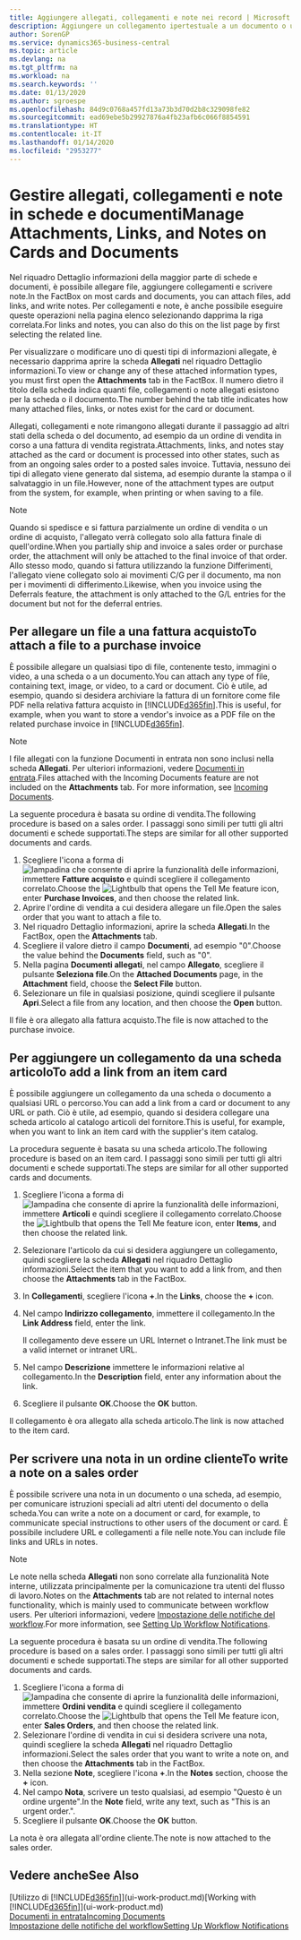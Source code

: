 ```yaml
---
title: Aggiungere allegati, collegamenti e note nei record | Microsoft Docs
description: Aggiungere un collegamento ipertestuale a un documento o un sito Web in un record specifico, ad esempio, un cliente o un documento.
author: SorenGP
ms.service: dynamics365-business-central
ms.topic: article
ms.devlang: na
ms.tgt_pltfrm: na
ms.workload: na
ms.search.keywords: ''
ms.date: 01/13/2020
ms.author: sgroespe
ms.openlocfilehash: 84d9c0768a457fd13a73b3d70d2b8c329098fe82
ms.sourcegitcommit: ead69ebe5b29927876a4fb23afb6c066f8854591
ms.translationtype: HT
ms.contentlocale: it-IT
ms.lasthandoff: 01/14/2020
ms.locfileid: "2953277"
---
```

# <a name="manage-attachments-links-and-notes-on-cards-and-documents"></a><span data-ttu-id="c2b1a-103">Gestire allegati, collegamenti e note in schede e documenti</span><span class="sxs-lookup"><span data-stu-id="c2b1a-103">Manage Attachments, Links, and Notes on Cards and Documents</span></span>

<span data-ttu-id="c2b1a-104">Nel riquadro Dettaglio informazioni della maggior parte di schede e documenti, è possibile allegare file, aggiungere collegamenti e scrivere note.</span><span class="sxs-lookup"><span data-stu-id="c2b1a-104">In the FactBox on most cards and documents, you can attach files, add links, and write notes.</span></span> <span data-ttu-id="c2b1a-105">Per collegamenti e note, è anche possibile eseguire queste operazioni nella pagina elenco selezionando dapprima la riga correlata.</span><span class="sxs-lookup"><span data-stu-id="c2b1a-105">For links and notes, you can also do this on the list page by first selecting the related line.</span></span>

<span data-ttu-id="c2b1a-106">Per visualizzare o modificare uno di questi tipi di informazioni allegate, è necessario dapprima aprire la scheda **Allegati** nel riquadro Dettaglio informazioni.</span><span class="sxs-lookup"><span data-stu-id="c2b1a-106">To view or change any of these attached information types, you must first open the **Attachments** tab in the FactBox.</span></span> <span data-ttu-id="c2b1a-107">Il numero dietro il titolo della scheda indica quanti file, collegamenti o note allegati esistono per la scheda o il documento.</span><span class="sxs-lookup"><span data-stu-id="c2b1a-107">The number behind the tab title indicates how many attached files, links, or notes exist for the card or document.</span></span>

<span data-ttu-id="c2b1a-108">Allegati, collegamenti e note rimangono allegati durante il passaggio ad altri stati della scheda o del documento, ad esempio da un ordine di vendita in corso a una fattura di vendita registrata.</span><span class="sxs-lookup"><span data-stu-id="c2b1a-108">Attachments, links, and notes stay attached as the card or document is processed into other states, such as from an ongoing sales order to a posted sales invoice.</span></span> <span data-ttu-id="c2b1a-109">Tuttavia, nessuno dei tipi di allegato viene generato dal sistema, ad esempio durante la stampa o il salvataggio in un file.</span><span class="sxs-lookup"><span data-stu-id="c2b1a-109">However, none of the attachment types are output from the system, for example, when printing or when saving to a file.</span></span>

> [!NOTE]
> <span data-ttu-id="c2b1a-110">Quando si spedisce e si fattura parzialmente un ordine di vendita o un ordine di acquisto, l'allegato verrà collegato solo alla fattura finale di quell'ordine.</span><span class="sxs-lookup"><span data-stu-id="c2b1a-110">When you partially ship and invoice a sales order or purchase order, the attachment will only be attached to the final invoice of that order.</span></span> <span data-ttu-id="c2b1a-111">Allo stesso modo, quando si fattura utilizzando la funzione Differimenti, l'allegato viene collegato solo ai movimenti C/G per il documento, ma non per i movimenti di differimento.</span><span class="sxs-lookup"><span data-stu-id="c2b1a-111">Likewise, when you invoice using the Deferrals feature, the attachment is only attached to the G/L entries for the document but not for the deferral entries.</span></span>

## <a name="to-attach-a-file-to-a-purchase-invoice"></a><span data-ttu-id="c2b1a-112">Per allegare un file a una fattura acquisto</span><span class="sxs-lookup"><span data-stu-id="c2b1a-112">To attach a file to a purchase invoice</span></span>
<span data-ttu-id="c2b1a-113">È possibile allegare un qualsiasi tipo di file, contenente testo, immagini o video, a una scheda o a un documento.</span><span class="sxs-lookup"><span data-stu-id="c2b1a-113">You can attach any type of file, containing text, image, or video, to a card or document.</span></span> <span data-ttu-id="c2b1a-114">Ciò è utile, ad esempio, quando si desidera archiviare la fattura di un fornitore come file PDF nella relativa fattura acquisto in [!INCLUDE[d365fin](includes/d365fin_md.md)].</span><span class="sxs-lookup"><span data-stu-id="c2b1a-114">This is useful, for example, when you want to store a vendor's invoice as a PDF file on the related purchase invoice in [!INCLUDE[d365fin](includes/d365fin_md.md)].</span></span>

> [!NOTE]
> <span data-ttu-id="c2b1a-115">I file allegati con la funzione Documenti in entrata non sono inclusi nella scheda **Allegati**. Per ulteriori informazioni, vedere [Documenti in entrata](across-income-documents.md).</span><span class="sxs-lookup"><span data-stu-id="c2b1a-115">Files attached with the Incoming Documents feature are not included on the **Attachments** tab. For more information, see [Incoming Documents](across-income-documents.md).</span></span>

<span data-ttu-id="c2b1a-116">La seguente procedura è basata su ordine di vendita.</span><span class="sxs-lookup"><span data-stu-id="c2b1a-116">The following procedure is based on a sales order.</span></span> <span data-ttu-id="c2b1a-117">I passaggi sono simili per tutti gli altri documenti e schede supportati.</span><span class="sxs-lookup"><span data-stu-id="c2b1a-117">The steps are similar for all other supported documents and cards.</span></span>

1. <span data-ttu-id="c2b1a-118">Scegliere l'icona a forma di ![lampadina che consente di aprire la funzionalità delle informazioni](media/ui-search/search_small.png "Informazioni sull'operazione che si desidera eseguire"), immettere **Fatture acquisto** e quindi scegliere il collegamento correlato.</span><span class="sxs-lookup"><span data-stu-id="c2b1a-118">Choose the ![Lightbulb that opens the Tell Me feature](media/ui-search/search_small.png "Tell me what you want to do") icon, enter **Purchase Invoices**, and then choose the related link.</span></span>
2. <span data-ttu-id="c2b1a-119">Aprire l'ordine di vendita a cui desidera allegare un file.</span><span class="sxs-lookup"><span data-stu-id="c2b1a-119">Open the sales order that you want to attach a file to.</span></span>
3. <span data-ttu-id="c2b1a-120">Nel riquadro Dettaglio informazioni, aprire la scheda **Allegati**.</span><span class="sxs-lookup"><span data-stu-id="c2b1a-120">In the FactBox, open the **Attachments** tab.</span></span>
4. <span data-ttu-id="c2b1a-121">Scegliere il valore dietro il campo **Documenti**, ad esempio "0".</span><span class="sxs-lookup"><span data-stu-id="c2b1a-121">Choose the value behind the **Documents** field, such as "0".</span></span>
5. <span data-ttu-id="c2b1a-122">Nella pagina **Documenti allegati**, nel campo **Allegato**, scegliere il pulsante **Seleziona file**.</span><span class="sxs-lookup"><span data-stu-id="c2b1a-122">On the **Attached Documents** page, in the **Attachment** field, choose the **Select File** button.</span></span>
5. <span data-ttu-id="c2b1a-123">Selezionare un file in qualsiasi posizione, quindi scegliere il pulsante **Apri**.</span><span class="sxs-lookup"><span data-stu-id="c2b1a-123">Select a file from any location, and then choose the **Open** button.</span></span>

<span data-ttu-id="c2b1a-124">Il file è ora allegato alla fattura acquisto.</span><span class="sxs-lookup"><span data-stu-id="c2b1a-124">The file is now attached to the purchase invoice.</span></span>

## <a name="to-add-a-link-from-an-item-card"></a><span data-ttu-id="c2b1a-125">Per aggiungere un collegamento da una scheda articolo</span><span class="sxs-lookup"><span data-stu-id="c2b1a-125">To add a link from an item card</span></span>
<span data-ttu-id="c2b1a-126">È possibile aggiungere un collegamento da una scheda o documento a qualsiasi URL o percorso.</span><span class="sxs-lookup"><span data-stu-id="c2b1a-126">You can add a link from a card or document to any URL or path.</span></span> <span data-ttu-id="c2b1a-127">Ciò è utile, ad esempio, quando si desidera collegare una scheda articolo al catalogo articoli del fornitore.</span><span class="sxs-lookup"><span data-stu-id="c2b1a-127">This is useful, for example, when you want to link an item card with the supplier's item catalog.</span></span>

<span data-ttu-id="c2b1a-128">La procedura seguente è basata su una scheda articolo.</span><span class="sxs-lookup"><span data-stu-id="c2b1a-128">The following procedure is based on an item card.</span></span> <span data-ttu-id="c2b1a-129">I passaggi sono simili per tutti gli altri documenti e schede supportati.</span><span class="sxs-lookup"><span data-stu-id="c2b1a-129">The steps are similar for all other supported cards and documents.</span></span>

1. <span data-ttu-id="c2b1a-130">Scegliere l'icona a forma di ![lampadina che consente di aprire la funzionalità delle informazioni](media/ui-search/search_small.png "Informazioni sull'operazione che si desidera eseguire"), immettere **Articoli** e quindi scegliere il collegamento correlato.</span><span class="sxs-lookup"><span data-stu-id="c2b1a-130">Choose the ![Lightbulb that opens the Tell Me feature](media/ui-search/search_small.png "Tell me what you want to do") icon, enter **Items**, and then choose the related link.</span></span>
2. <span data-ttu-id="c2b1a-131">Selezionare l'articolo da cui si desidera aggiungere un collegamento, quindi scegliere la scheda **Allegati** nel riquadro Dettaglio informazioni.</span><span class="sxs-lookup"><span data-stu-id="c2b1a-131">Select the item that you want to add a link from, and then choose the **Attachments** tab in the FactBox.</span></span>
3. <span data-ttu-id="c2b1a-132">In **Collegamenti**, scegliere l'icona **+**.</span><span class="sxs-lookup"><span data-stu-id="c2b1a-132">In the **Links**, choose the **+** icon.</span></span>
4. <span data-ttu-id="c2b1a-133">Nel campo **Indirizzo collegamento**, immettere il collegamento.</span><span class="sxs-lookup"><span data-stu-id="c2b1a-133">In the **Link Address** field, enter the link.</span></span>

    <span data-ttu-id="c2b1a-134">Il collegamento deve essere un URL Internet o Intranet.</span><span class="sxs-lookup"><span data-stu-id="c2b1a-134">The link must be a valid internet or intranet URL.</span></span>

5. <span data-ttu-id="c2b1a-135">Nel campo **Descrizione** immettere le informazioni relative al collegamento.</span><span class="sxs-lookup"><span data-stu-id="c2b1a-135">In the **Description** field, enter any information about the link.</span></span>  
6. <span data-ttu-id="c2b1a-136">Scegliere il pulsante **OK**.</span><span class="sxs-lookup"><span data-stu-id="c2b1a-136">Choose the **OK** button.</span></span>

<span data-ttu-id="c2b1a-137">Il collegamento è ora allegato alla scheda articolo.</span><span class="sxs-lookup"><span data-stu-id="c2b1a-137">The link is now attached to the item card.</span></span>  

## <a name="to-write-a-note-on-a-sales-order"></a><span data-ttu-id="c2b1a-138">Per scrivere una nota in un ordine cliente</span><span class="sxs-lookup"><span data-stu-id="c2b1a-138">To write a note on a sales order</span></span>
<span data-ttu-id="c2b1a-139">È possibile scrivere una nota in un documento o una scheda, ad esempio, per comunicare istruzioni speciali ad altri utenti del documento o della scheda.</span><span class="sxs-lookup"><span data-stu-id="c2b1a-139">You can write a note on a document or card, for example, to communicate special instructions to other users of the document or card.</span></span> <span data-ttu-id="c2b1a-140">È possibile includere URL e collegamenti a file nelle note.</span><span class="sxs-lookup"><span data-stu-id="c2b1a-140">You can include file links and URLs in notes.</span></span>

> [!NOTE]
> <span data-ttu-id="c2b1a-141">Le note nella scheda **Allegati** non sono correlate alla funzionalità Note interne, utilizzata principalmente per la comunicazione tra utenti del flusso di lavoro.</span><span class="sxs-lookup"><span data-stu-id="c2b1a-141">Notes on the **Attachments** tab are not related to internal notes functionality, which is mainly used to communicate between workflow users.</span></span> <span data-ttu-id="c2b1a-142">Per ulteriori informazioni, vedere [Impostazione delle notifiche del workflow](across-setting-up-workflow-notifications.md).</span><span class="sxs-lookup"><span data-stu-id="c2b1a-142">For more information, see [Setting Up Workflow Notifications](across-setting-up-workflow-notifications.md).</span></span>

<span data-ttu-id="c2b1a-143">La seguente procedura è basata su un ordine di vendita.</span><span class="sxs-lookup"><span data-stu-id="c2b1a-143">The following procedure is based on a sales order.</span></span> <span data-ttu-id="c2b1a-144">I passaggi sono simili per tutti gli altri documenti e schede supportati.</span><span class="sxs-lookup"><span data-stu-id="c2b1a-144">The steps are similar for all other supported documents and cards.</span></span>

1. <span data-ttu-id="c2b1a-145">Scegliere l'icona a forma di ![lampadina che consente di aprire la funzionalità delle informazioni](media/ui-search/search_small.png "Informazioni sull'operazione che si desidera eseguire"), immettere **Ordini vendita** e quindi scegliere il collegamento correlato.</span><span class="sxs-lookup"><span data-stu-id="c2b1a-145">Choose the ![Lightbulb that opens the Tell Me feature](media/ui-search/search_small.png "Tell me what you want to do") icon, enter **Sales Orders**, and then choose the related link.</span></span>
2. <span data-ttu-id="c2b1a-146">Selezionare l'ordine di vendita in cui si desidera scrivere una nota, quindi scegliere la scheda **Allegati** nel riquadro Dettaglio informazioni.</span><span class="sxs-lookup"><span data-stu-id="c2b1a-146">Select the sales order that you want to write a note on, and then choose the **Attachments** tab in the FactBox.</span></span>
3. <span data-ttu-id="c2b1a-147">Nella sezione **Note**, scegliere l'icona **+**.</span><span class="sxs-lookup"><span data-stu-id="c2b1a-147">In the **Notes** section, choose the **+** icon.</span></span>
4. <span data-ttu-id="c2b1a-148">Nel campo **Nota**, scrivere un testo qualsiasi, ad esempio "Questo è un ordine urgente".</span><span class="sxs-lookup"><span data-stu-id="c2b1a-148">In the **Note** field, write any text, such as "This is an urgent order.".</span></span>
5. <span data-ttu-id="c2b1a-149">Scegliere il pulsante **OK**.</span><span class="sxs-lookup"><span data-stu-id="c2b1a-149">Choose the **OK** button.</span></span>

<span data-ttu-id="c2b1a-150">La nota è ora allegata all'ordine cliente.</span><span class="sxs-lookup"><span data-stu-id="c2b1a-150">The note is now attached to the sales order.</span></span>

## <a name="see-also"></a><span data-ttu-id="c2b1a-151">Vedere anche</span><span class="sxs-lookup"><span data-stu-id="c2b1a-151">See Also</span></span>  
<span data-ttu-id="c2b1a-152">[Utilizzo di [!INCLUDE[d365fin](includes/d365fin_md.md)]](ui-work-product.md)</span><span class="sxs-lookup"><span data-stu-id="c2b1a-152">[Working with [!INCLUDE[d365fin](includes/d365fin_md.md)]](ui-work-product.md)</span></span>  
[<span data-ttu-id="c2b1a-153">Documenti in entrata</span><span class="sxs-lookup"><span data-stu-id="c2b1a-153">Incoming Documents</span></span>](across-income-documents.md)  
[<span data-ttu-id="c2b1a-154">Impostazione delle notifiche del workflow</span><span class="sxs-lookup"><span data-stu-id="c2b1a-154">Setting Up Workflow Notifications</span></span>](across-setting-up-workflow-notifications.md)  
